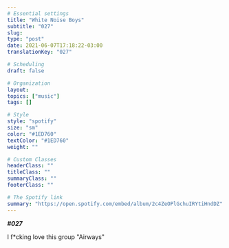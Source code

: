 ```yaml
---
# Essential settings
title: "White Noise Boys"
subtitle: "027"
slug:
type: "post"
date: 2021-06-07T17:18:22-03:00
translationKey: "027"

# Scheduling
draft: false

# Organization
layout:
topics: ["music"]
tags: []

# Style
style: "spotify"
size: "sm"
color: "#1ED760"
textColor: "#1ED760"
weight: ""

# Custom Classes
headerClass: ""
titleClass: ""
summaryClass: ""
footerClass: ""

# The Spotify link
summary: "https://open.spotify.com/embed/album/2c4ZeOPlGchuIRYtiHndDZ"
---
```


***#027***

I f*cking love this group "Airways"